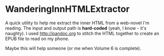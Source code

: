 # WanderingInnHTMLExtractor
A quick utility to help me extract the inner HTML from a web-novel I'm reading. The input and output path is **hard-coded** (yeah, I know - it's naughty). I used http://pandoc.org to stitch the HTML together to create an EPUB file to read on my phone.

Maybe this will help someone (or me when Volume 6 is complete).
